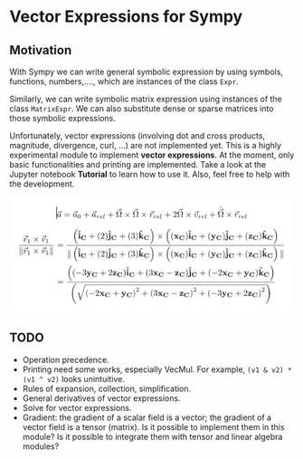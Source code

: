 # Vector Expressions for Sympy

## Motivation

With Sympy we can write general symbolic expression by using symbols, functions, numbers,...., which are instances of the class `Expr`.

Similarly, we can write symbolic matrix expression using instances of the class `MatrixExpr`. We can also substitute dense or sparse matrices into those symbolic expressions.

Unfortunately, vector expressions (involving dot and cross products, magnitude, divergence, curl, ...) are not implemented yet. This is a highly experimental module to implement **vector expressions**. At the moment, only basic functionalities and printing are implemented. Take a look at the Jupyter notebook **Tutorial** to learn how to use it. Also, feel free to help with the development.

![Vector equations image](imgs/img-1.png)

## TODO

* Operation precedence.
* Printing need some works, especially VecMul. For example, `(v1 & v2) * (v1 ^ v2)` looks unintuitive.
* Rules of expansion, collection, simplification.
* General derivatives of vector expressions.
* Solve for vector expressions.
* Gradient: the gradient of a scalar field is a vector; the gradient of a vector field is a tensor (matrix). Is it possible to implement them in this module? Is it possible to integrate them with tensor and linear algebra modules?